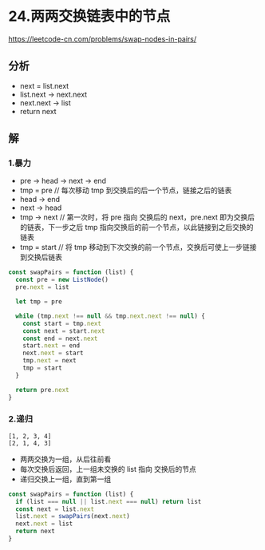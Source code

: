 # 24.两两交换链表中的节点

https://leetcode-cn.com/problems/swap-nodes-in-pairs/

## 分析

- next = list.next
- list.next -> next.next
- next.next -> list
- return next

## 解

### 1.暴力

- pre -> head -> next -> end
- tmp = pre // 每次移动 tmp 到交换后的后一个节点，链接之后的链表
- head -> end
- next -> head
- tmp -> next // 第一次时，将 pre 指向 交换后的 next，pre.next 即为交换后的链表，下一步之后 tmp 指向交换后的前一个节点，以此链接到之后交换的链表
- tmp = start // 将 tmp 移动到下次交换的前一个节点，交换后可使上一步链接到交换后链表

```js
const swapPairs = function (list) {
  const pre = new ListNode()
  pre.next = list

  let tmp = pre

  while (tmp.next !== null && tmp.next.next !== null) {
    const start = tmp.next
    const next = start.next
    const end = next.next
    start.next = end
    next.next = start
    tmp.next = next
    tmp = start
  }

  return pre.next
}
```

### 2.递归

```
[1, 2, 3, 4]
[2, 1, 4, 3]
```

- 两两交换为一组，从后往前看
- 每次交换后返回，上一组未交换的 list 指向 交换后的节点
- 递归交换上一组，直到第一组

```js
const swapPairs = function (list) {
  if (list === null || list.next === null) return list
  const next = list.next
  list.next = swapPairs(next.next)
  next.next = list
  return next
}
```
